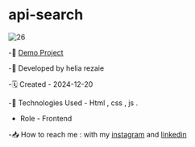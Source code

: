 # api-search

![26](https://github.com/user-attachments/assets/0c5d2961-9ba1-43b3-a333-64ff14cc0518)


-🔗 [Demo Project]()

-🙍 Developed by helia rezaie

-🗓️ Created - 2024-12-20

-📱 Technologies Used - Html , css , js .

- Role - Frontend

-📥 How to reach me : with my [instagram](https://www.instagram.com/helia.web) and [linkedin](https://www.linkedin.com/in/helia-rezaie-web)
